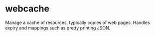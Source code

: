 # webcache
Manage a cache of resources, typically copies of web pages. Handles expiry and mappings such as pretty printing JSON.
